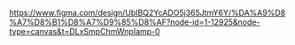 https://www.figma.com/design/UbIBQ2YcADO5j365JtmY6Y/%DA%A9%D8%A7%D8%B1%D8%A7%D9%85%D8%AF?node-id=1-12925&node-type=canvas&t=DLxSmpChmWnpIamp-0
